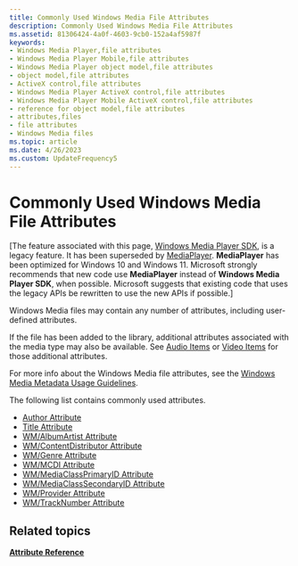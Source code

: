 ```yaml
---
title: Commonly Used Windows Media File Attributes
description: Commonly Used Windows Media File Attributes
ms.assetid: 81306424-4a0f-4603-9cb0-152a4af5987f
keywords:
- Windows Media Player,file attributes
- Windows Media Player Mobile,file attributes
- Windows Media Player object model,file attributes
- object model,file attributes
- ActiveX control,file attributes
- Windows Media Player ActiveX control,file attributes
- Windows Media Player Mobile ActiveX control,file attributes
- reference for object model,file attributes
- attributes,files
- file attributes
- Windows Media files
ms.topic: article
ms.date: 4/26/2023
ms.custom: UpdateFrequency5
---
```


# Commonly Used Windows Media File Attributes

\[The feature associated with this page, [Windows Media Player SDK](/windows/win32/wmp/windows-media-player-sdk), is a legacy feature. It has been superseded by [MediaPlayer](/uwp/api/Windows.Media.Playback.MediaPlayer). **MediaPlayer** has been optimized for Windows 10 and Windows 11. Microsoft strongly recommends that new code use **MediaPlayer** instead of **Windows Media Player SDK**, when possible. Microsoft suggests that existing code that uses the legacy APIs be rewritten to use the new APIs if possible.\]

Windows Media files may contain any number of attributes, including user-defined attributes.

If the file has been added to the library, additional attributes associated with the media type may also be available. See [Audio Items](audio-item-attributes.md) or [Video Items](video-item-attributes.md) for those additional attributes.

For more info about the Windows Media file attributes, see the [Windows Media Metadata Usage Guidelines](/previous-versions/ms867702(v=msdn.10)).

The following list contains commonly used attributes.

-   [Author Attribute](author-attribute.md)
-   [Title Attribute](title-attribute.md)
-   [WM/AlbumArtist Attribute](wm-albumartist-attribute.md)
-   [WM/ContentDistributor Attribute](wm-contentdistributor-attribute.md)
-   [WM/Genre Attribute](wm-genre-attribute.md)
-   [WM/MCDI Attribute](wm-mcdi-attribute.md)
-   [WM/MediaClassPrimaryID Attribute](wm-mediaclassprimaryid-attribute.md)
-   [WM/MediaClassSecondaryID Attribute](wm-mediaclasssecondaryid-attribute.md)
-   [WM/Provider Attribute](wm-provider-attribute.md)
-   [WM/TrackNumber Attribute](wm-tracknumber-attribute.md)

## Related topics

<dl> <dt>

[**Attribute Reference**](attribute-reference.md)
</dt> </dl>

 

 





